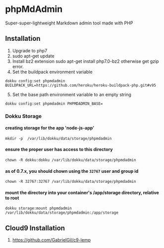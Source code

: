 # phpMdAdmin
Super-super-lightweight Markdown admin tool made with PHP

## Installation

1. Upgrade to php7
1. sudo apt-get update
1. Install bz2 extension sudo apt-get install php7.0-bz2
otherwise get gzip error.
1. Set the buildpack environment variable
```
dokku config:set phpmdadmin BUILDPACK_URL=https://github.com/heroku/heroku-buildpack-php.git#v95
```
5. Set the base path environment variable to an empty string
```
dokku config:set phpmdadmin PHPMDADMIN_BASE=
```

### Dokku Storage
#### creating storage for the app 'node-js-app'
```
mkdir -p  /var/lib/dokku/data/storage/phpmdadmin
```

#### ensure the proper user has access to this directory
```
chown -R dokku:dokku /var/lib/dokku/data/storage/phpmdadmin
```

#### as of 0.7.x, you should chown using the `32767` user and group id
```
chown -R 32767:32767 /var/lib/dokku/data/storage/phpmdadmin
```

#### mount the directory into your container's /app/storage directory, relative to root
```
dokku storage:mount phpmdadmin /var/lib/dokku/data/storage/phpmdadmin:/app/storage
```

## Cloud9 Installation
1. https://github.com/GabrielGil/c9-lemp

